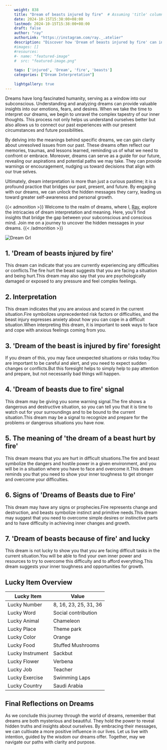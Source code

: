 ```yaml
---
    weight: 838
    title: "Dream of beasts injured by fire"  # Assuming 'title' column exists
    date: 2024-10-15T15:38:00+08:00
    lastmod: 2024-10-15T15:38:00+08:00
    draft: false
    author: "ray"
    authorLink: "https://instagram.com/ray._.atelier"
    description: "Discover how 'Dream of beasts injured by fire' can interpret your future and uncover its significant meanings in your life."
    #images: []
    #resources:
    #- name: "featured-image"
    #  src: "featured-image.png"
    
    tags: ['injured', 'Dream', 'fire', 'beasts']
    categories: ["Dream Interpretation"]
    
    lightgallery: true
---
```

    
Dreams have long fascinated humanity, serving as a window into our subconscious. Understanding and analyzing dreams can provide valuable insights into our emotions, fears, and desires. When we take the time to interpret our dreams, we begin to unravel the complex tapestry of our inner thoughts. This process not only helps us understand ourselves better but also allows us to connect our past experiences with our present circumstances and future possibilities.

By delving into the meanings behind specific dreams, we can gain clarity about unresolved issues from our past. These dreams often reflect our memories, traumas, and lessons learned, reminding us of what we need to confront or embrace. Moreover, dreams can serve as a guide for our future, revealing our aspirations and potential paths we may take. They can provide warnings or encouragement, nudging us toward decisions that align with our true selves.

Ultimately, dream interpretation is more than just a curious pastime; it is a profound practice that bridges our past, present, and future. By engaging with our dreams, we can unlock the hidden messages they carry, leading us toward greater self-awareness and personal growth.

{{< admonition >}}
Welcome to the realm of dreams, where I, [Ray](https://instagram.com/ray._.atelier), explore the intricacies of dream interpretation and meaning. Here, you’ll find insights that bridge the gap between your subconscious and conscious mind. Join me on a journey to uncover the hidden messages in your dreams.
{{< /admonition >}}

![Dream Grl](https://cdn.pixabay.com/photo/2017/11/02/03/35/gothic-2910057_1280.jpg "Dream Grl")

## 1. 'Dream of beasts injured by fire'
This dream can indicate that you are currently experiencing any difficulties or conflicts.The fire hurt the beast suggests that you are facing a situation and being hurt.This dream may also say that you are psychologically damaged or exposed to any pressure and feel complex feelings.

## 2. Interpretation
This dream indicates that you are anxious and scared in the current situation.Fire symbolizes unprecedented risk factors or difficulties, and the beast injury expresses anxiety about how you can cope in a difficult situation.When interpreting this dream, it is important to seek ways to face and cope with anxious feelings coming from you.

## 3. 'Dream of the beast is injured by fire' foresight
If you dream of this, you may face unexpected situations or risks today.You are important to be careful and alert, and you need to expect sudden changes or conflicts.But this foresight helps to simply help to pay attention and prepare, but not necessarily bad things will happen.

## 4. 'Dream of beasts due to fire' signal
This dream may be giving you some warning signal.The fire shows a dangerous and destructive situation, so you can tell you that it is time to watch out for your surroundings and to be bound to the current situation.This dream may be a signal to recognize and prepare for the problems or dangerous situations you have now.

## 5. The meaning of 'the dream of a beast hurt by fire'
This dream means that you are hurt in difficult situations.The fire and beast symbolize the dangers and hostile power in a given environment, and you will be in a situation where you have to face and overcome it.This dream reminds you that you need to show your inner toughness to get stronger and overcome your difficulties.

## 6. Signs of 'Dreams of Beasts due to Fire'
This dream may have any signs or prophecies.Fire represents change and destruction, and beasts symbolize instinct and primitive needs.This dream may suggest that you need to overcome simple desires or instinctive parts and to have difficulty in achieving inner changes and growth.

## 7. 'Dream of beasts because of fire' and lucky
This dream is not lucky to show you that you are facing difficult tasks in the current situation.You will be able to find your own inner power and resources to try to overcome this difficulty and to afford everything.This dream suggests your inner toughness and opportunities for growth.

## Lucky Item Overview
| Lucky Item          | Value              |
|---------------|--------------------|
| Lucky Number        | 8, 16, 23, 25, 31, 36  |
| Lucky Word          | Social contribution |
| Lucky Animal        | Chameleon |
| Lucky Place         | Theme park     |
| Lucky Color         | Orange     |
| Lucky Food          | Stuffed Mushrooms      |
| Lucky Instrument    | Sackbut |
| Lucky Flower        | Verbena    |
| Lucky Job           | Teacher       |
| Lucky Exercise      | Swimming Laps  |
| Lucky Country       | Saudi Arabia    |


##  Final Reflections on Dreams

As we conclude this journey through the world of dreams, remember that dreams are both mysterious and beautiful. They hold the power to reveal hidden truths and insights about ourselves. By embracing their messages, we can cultivate a more positive influence in our lives. Let us live with intention, guided by the wisdom our dreams offer. Together, may we navigate our paths with clarity and purpose.
